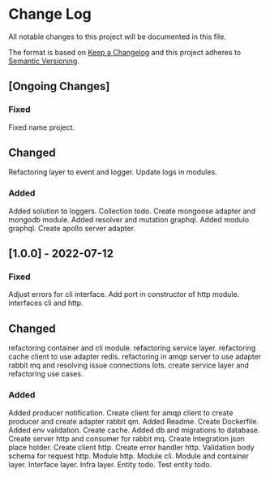 # Change Log

All notable changes to this project will be documented in this file.

The format is based on [Keep a Changelog](http://keepachangelog.com/)
and this project adheres to [Semantic Versioning](http://semver.org/).

## [Ongoing Changes]

### Fixed

Fixed name project.

## Changed

Refactoring layer to event and logger.
Update logs in modules.

### Added

Added solution to loggers.
Collection todo.
Create mongoose adapter and mongodb module.
Added resolver and mutation graphql.
Added modulo graphql.
Create apollo server adapter.

## [1.0.0] - 2022-07-12

### Fixed

Adjust errors for cli interface.
Add port in constructor of http module.
interfaces cli and http.

## Changed

refactoring container and cli module.
refactoring service layer.
refactoring cache client to use adapter redis.
refactoring in amqp server to use adapter rabbit mq and resolving issue connections lots.
create service layer and refactoring use cases.

### Added

Added producer notification.
Create client for amqp client to create producer and create adapter rabbit qm.
Added Readme.
Create Dockerfile.
Added env validation.
Create cache.
Added db and migrations to database.
Create server http and consumer for rabbit mq.
Create integration json place holder.
Create client http.
Create error handler http.
Validation body schema for request http.
Module http.
Module cli.
Module and container layer.
Interface layer.
Infra layer.
Entity todo.
Test entity todo.
